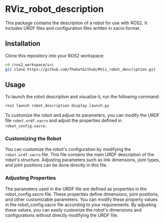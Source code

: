 # RViz_robot_description

This package contains the description of a robot for use with ROS2. It includes URDF files and configuration files written in xacro format.

## Installation

Clone this repository into your ROS2 workspace:

```bash
cd /ros2_workspace/src
git clone https://github.com/TheGotGithub/RViz_robot_description.git
```
## Usage

To launch the robot description and visualize it, run the following command:

```bash
ros2 launch robot_description display.launch.py
```

To customize the robot and adjust its parameters, you can modify the URDF file `robot.urdf.xacro` and adjust the properties defined in `robot_config.xacro`.

### Customizing the Robot

You can customize the robot's configuration by modifying the `robot.urdf.xacro` file. This file contains the main URDF description of the robot's structure. Adjusting parameters such as link dimensions, joint types, and joint positions can be done directly in this file.

### Adjusting Properties

The parameters used in the URDF file are defined as properties in the robot_config.xacro file. These properties define dimensions, joint positions, and other customizable parameters. You can modify these property values in the robot_config.xacro file according to your requirements. By adjusting these values, you can easily customize the robot's dimensions and configurations without directly modifying the URDF file.

